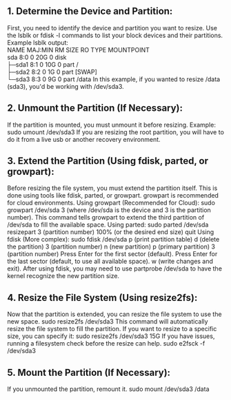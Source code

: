 ## 1. Determine the Device and Partition:

First, you need to identify the device and partition you want to resize. Use the lsblk or fdisk -l commands to list your block devices and their partitions.
Example lsblk output:
<br>NAME   MAJ:MIN RM   SIZE RO TYPE MOUNTPOINT
<br>sda      8:0    0   20G  0 disk
<br>├─sda1   8:1    0   10G  0 part /
<br>├─sda2   8:2    0   1G   0 part [SWAP]
<br>└─sda3   8:3    0    9G  0 part /data
In this example, if you wanted to resize /data (sda3), you'd be working with /dev/sda3.

## 2. Unmount the Partition (If Necessary):

If the partition is mounted, you must unmount it before resizing.
Example: sudo umount /dev/sda3
If you are resizing the root partition, you will have to do it from a live usb or another recovery environment.

## 3. Extend the Partition (Using fdisk, parted, or growpart):

Before resizing the file system, you must extend the partition itself. This is done using tools like fdisk, parted, or growpart. growpart is recommended for cloud environments.
Using growpart (Recommended for Cloud):
sudo growpart /dev/sda 3 (where /dev/sda is the device and 3 is the partition number).
This command tells growpart to extend the third partition of /dev/sda to fill the available space.
Using parted:
sudo parted /dev/sda
resizepart
3 (partition number)
100% (or the desired end size)
quit
Using fdisk (More complex):
sudo fdisk /dev/sda
p (print partition table)
d (delete the partition)
3 (partition number)
n (new partition)
p (primary partition)
3 (partition number)
Press Enter for the first sector (default).
Press Enter for the last sector (default, to use all available space).
w (write changes and exit).
After using fdisk, you may need to use partprobe /dev/sda to have the kernel recognize the new partition size.

## 4. Resize the File System (Using resize2fs):

Now that the partition is extended, you can resize the file system to use the new space.
sudo resize2fs /dev/sda3
This command will automatically resize the file system to fill the partition.
If you want to resize to a specific size, you can specify it: sudo resize2fs /dev/sda3 15G
If you have issues, running a filesystem check before the resize can help. sudo e2fsck -f /dev/sda3

## 5. Mount the Partition (If Necessary):

If you unmounted the partition, remount it.
sudo mount /dev/sda3 /data
